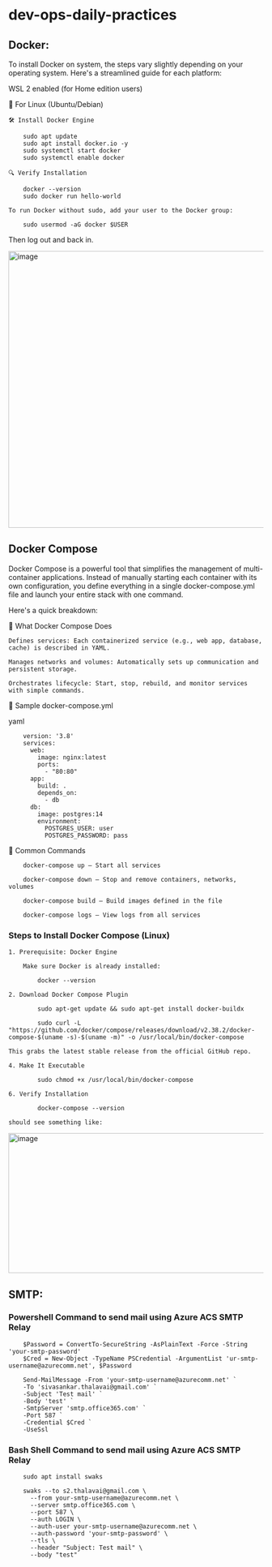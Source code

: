 # dev-ops-daily-practices

## Docker:

To install Docker on system, the steps vary slightly depending on your operating system. Here's a streamlined guide for each platform:

WSL 2 enabled (for Home edition users)

🐧 For Linux (Ubuntu/Debian)
    
    🛠️ Install Docker Engine
    
        sudo apt update
        sudo apt install docker.io -y
        sudo systemctl start docker
        sudo systemctl enable docker
    
    🔍 Verify Installation
    
        docker --version
        sudo docker run hello-world
    
    To run Docker without sudo, add your user to the Docker group:
    
        sudo usermod -aG docker $USER

Then log out and back in.

<img width="877" height="546" alt="image" src="https://github.com/user-attachments/assets/91364ae6-d537-4b4c-8f83-4ba107ce32a8" />

## Docker Compose

Docker Compose is a powerful tool that simplifies the management of multi-container applications. 
Instead of manually starting each container with its own configuration, you define everything in a single docker-compose.yml file 
and launch your entire stack with one command. 

Here's a quick breakdown:

🧩 What Docker Compose Does
    
    Defines services: Each containerized service (e.g., web app, database, cache) is described in YAML.
    
    Manages networks and volumes: Automatically sets up communication and persistent storage.
    
    Orchestrates lifecycle: Start, stop, rebuild, and monitor services with simple commands.

📄 Sample docker-compose.yml

yaml
        
        version: '3.8'
        services:
          web:
            image: nginx:latest
            ports:
              - "80:80"
          app:
            build: .
            depends_on:
              - db
          db:
            image: postgres:14
            environment:
              POSTGRES_USER: user
              POSTGRES_PASSWORD: pass
              
🚀 Common Commands
        
        docker-compose up – Start all services
        
        docker-compose down – Stop and remove containers, networks, volumes
        
        docker-compose build – Build images defined in the file
        
        docker-compose logs – View logs from all services

### Steps to Install Docker Compose (Linux)
    
    1. Prerequisite: Docker Engine
       
        Make sure Docker is already installed:
        
            docker --version
    
    2. Download Docker Compose Plugin

            sudo apt-get update && sudo apt-get install docker-buildx

            sudo curl -L "https://github.com/docker/compose/releases/download/v2.38.2/docker-compose-$(uname -s)-$(uname -m)" -o /usr/local/bin/docker-compose
       
    This grabs the latest stable release from the official GitHub repo.
    
    4. Make It Executable
    
            sudo chmod +x /usr/local/bin/docker-compose
       
    6. Verify Installation
    
            docker-compose --version
       
    should see something like:
    
<img width="760" height="276" alt="image" src="https://github.com/user-attachments/assets/2cbf3b53-56fb-4d24-b184-1fa7e539fc31" />

## SMTP:
    
   ### Powershell Command to send mail using Azure ACS SMTP Relay
        
        $Password = ConvertTo-SecureString -AsPlainText -Force -String 'your-smtp-password'
        $Cred = New-Object -TypeName PSCredential -ArgumentList 'ur-smtp-username@azurecomm.net', $Password
        
        Send-MailMessage -From 'your-smtp-username@azurecomm.net' `
        -To 'sivasankar.thalavai@gmail.com' `
        -Subject 'Test mail' `
        -Body 'test' `
        -SmtpServer 'smtp.office365.com' `
        -Port 587 `
        -Credential $Cred `
        -UseSsl
    
    
   ### Bash Shell Command to send mail using Azure ACS SMTP Relay
    
        sudo apt install swaks
        
        swaks --to s2.thalavai@gmail.com \
          --from your-smtp-username@azurecomm.net \
          --server smtp.office365.com \
          --port 587 \
          --auth LOGIN \
          --auth-user your-smtp-username@azurecomm.net \
          --auth-password 'your-smtp-password' \
          --tls \
          --header "Subject: Test mail" \
          --body "test"
      

